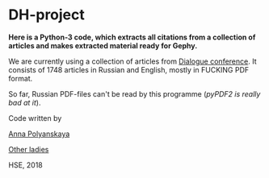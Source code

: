 # DH-project
**Here is a Python-3 code, which extracts all citations from a collection of articles and makes extracted material ready for Gephy.**

We are currently using a collection of articles from [Dialogue conference](http://www.dialog-21.ru/).
It consists of 1748 articles in Russian and English, mostly in FUCKING PDF format.

So far, Russian PDF-files can't be read by this programme (*pyPDF2 is really bad at it*).

Code written by 

[Anna Polyanskaya](vk.com/aglade)

[Other ladies]()

HSE, 2018
